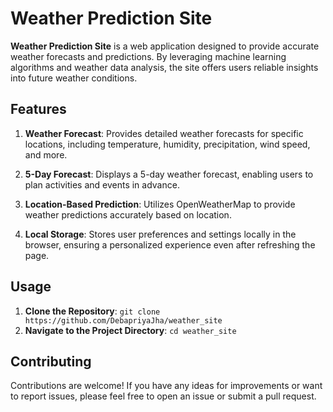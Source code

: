 # **Weather Prediction Site**

**Weather Prediction Site** is a web application designed to provide accurate weather forecasts and predictions. By leveraging machine learning algorithms and weather data analysis, the site offers users reliable insights into future weather conditions.

## **Features**

1. **Weather Forecast**: Provides detailed weather forecasts for specific locations, including temperature, humidity, precipitation, wind speed, and more.
   
2. **5-Day Forecast**: Displays a 5-day weather forecast, enabling users to plan activities and events in advance.
   
3. **Location-Based Prediction**: Utilizes OpenWeatherMap to provide weather predictions accurately based on location.
  
4. **Local Storage**: Stores user preferences and settings locally in the browser, ensuring a personalized experience even after refreshing the page.
   

## **Usage**

1. **Clone the Repository**: `git clone https://github.com/DebapriyaJha/weather_site`
2. **Navigate to the Project Directory**: `cd weather_site`

## **Contributing**

Contributions are welcome! If you have any ideas for improvements or want to report issues, please feel free to open an issue or submit a pull request.
